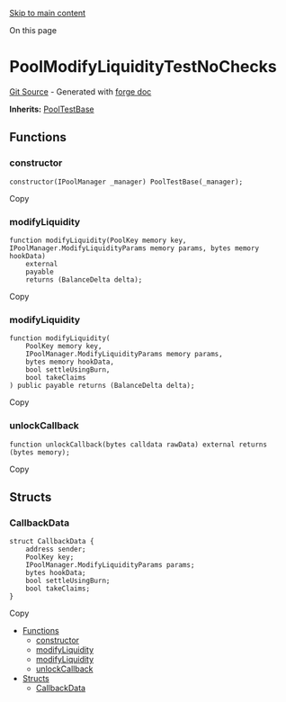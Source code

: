[Skip to main content](https://docs.uniswap.org/contracts/v4/reference/core/test/PoolModifyLiquidityTestNoChecks#)

On this page

# PoolModifyLiquidityTestNoChecks

[Git Source](https://github.com/uniswap/v4-core/blob/b619b6718e31aa5b4fa0286520c455ceb950276d/src/test/PoolModifyLiquidityTestNoChecks.sol) \- Generated with [forge doc](https://book.getfoundry.sh/reference/forge/forge-doc)

**Inherits:** [PoolTestBase](https://docs.uniswap.org/contracts/v4/reference/core/test/PoolTestBase)

## Functions [​](https://docs.uniswap.org/contracts/v4/reference/core/test/PoolModifyLiquidityTestNoChecks\#functions "Direct link to heading")

### constructor [​](https://docs.uniswap.org/contracts/v4/reference/core/test/PoolModifyLiquidityTestNoChecks\#constructor "Direct link to heading")

```codeBlockLines_mRuA
constructor(IPoolManager _manager) PoolTestBase(_manager);

```

Copy

### modifyLiquidity [​](https://docs.uniswap.org/contracts/v4/reference/core/test/PoolModifyLiquidityTestNoChecks\#modifyliquidity "Direct link to heading")

```codeBlockLines_mRuA
function modifyLiquidity(PoolKey memory key, IPoolManager.ModifyLiquidityParams memory params, bytes memory hookData)
    external
    payable
    returns (BalanceDelta delta);

```

Copy

### modifyLiquidity [​](https://docs.uniswap.org/contracts/v4/reference/core/test/PoolModifyLiquidityTestNoChecks\#modifyliquidity-1 "Direct link to heading")

```codeBlockLines_mRuA
function modifyLiquidity(
    PoolKey memory key,
    IPoolManager.ModifyLiquidityParams memory params,
    bytes memory hookData,
    bool settleUsingBurn,
    bool takeClaims
) public payable returns (BalanceDelta delta);

```

Copy

### unlockCallback [​](https://docs.uniswap.org/contracts/v4/reference/core/test/PoolModifyLiquidityTestNoChecks\#unlockcallback "Direct link to heading")

```codeBlockLines_mRuA
function unlockCallback(bytes calldata rawData) external returns (bytes memory);

```

Copy

## Structs [​](https://docs.uniswap.org/contracts/v4/reference/core/test/PoolModifyLiquidityTestNoChecks\#structs "Direct link to heading")

### CallbackData [​](https://docs.uniswap.org/contracts/v4/reference/core/test/PoolModifyLiquidityTestNoChecks\#callbackdata "Direct link to heading")

```codeBlockLines_mRuA
struct CallbackData {
    address sender;
    PoolKey key;
    IPoolManager.ModifyLiquidityParams params;
    bytes hookData;
    bool settleUsingBurn;
    bool takeClaims;
}

```

Copy

- [Functions](https://docs.uniswap.org/contracts/v4/reference/core/test/PoolModifyLiquidityTestNoChecks#functions)
  - [constructor](https://docs.uniswap.org/contracts/v4/reference/core/test/PoolModifyLiquidityTestNoChecks#constructor)
  - [modifyLiquidity](https://docs.uniswap.org/contracts/v4/reference/core/test/PoolModifyLiquidityTestNoChecks#modifyliquidity)
  - [modifyLiquidity](https://docs.uniswap.org/contracts/v4/reference/core/test/PoolModifyLiquidityTestNoChecks#modifyliquidity-1)
  - [unlockCallback](https://docs.uniswap.org/contracts/v4/reference/core/test/PoolModifyLiquidityTestNoChecks#unlockcallback)
- [Structs](https://docs.uniswap.org/contracts/v4/reference/core/test/PoolModifyLiquidityTestNoChecks#structs)
  - [CallbackData](https://docs.uniswap.org/contracts/v4/reference/core/test/PoolModifyLiquidityTestNoChecks#callbackdata)